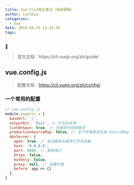 ```yaml
---
title: Vue-Cli3相关笔记（持续更新）
author: Cynthia
categories:
  - Vue
date: 2019-04-25 13:15:36
tags:
---
```


🐰

<!--more-->

<blockquote class="blockquote-center">
官方文档：https://cli.vuejs.org/zh/guide/
</blockquote>

## vue.config.js

> 配置文档：<https://cli.vuejs.org/zh/config/>

### 一个常用的配置

```js
// vue.config.js
module.exports = {
  baseUrl: '/',
  outputDir: 'dist', // 打包的目录
  lintOnSave: true, // 在保存时校验格式
  productionSourceMap: false, // 生产环境是否生成 SourceMap
  devServer: {
    open: true, // 启动服务后是否打开浏览器
    host: '0.0.0.0',
    port: 8080, // 服务端口
    https: false,
    hotOnly: false,
    proxy: null, // 设置代理
    before: app => {}
  },
}
```




